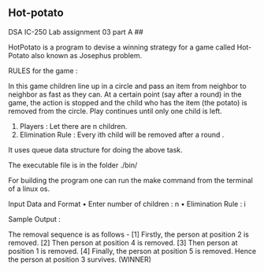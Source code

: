 ## Hot-potato
DSA IC-250 Lab assignment 03 part A ##

HotPotato is a program to devise a winning strategy for a game called Hot-Potato also known as Josephus problem.

RULES for the game :

In this game children line up in a circle and pass an item from neighbor to
neighbor as fast as they can. At a certain point (say after a round) in the game,
the action is stopped and the child who has the item (the potato) is removed
from the circle. Play continues until only one child is left.

1. Players : Let there are n children.
2. Elimination Rule : Every ith child will be removed after a round .

It uses queue data structure for doing the above task.

The executable file is in the folder ./bin/

For building the program one can run the make command from the terminal of a linux os.

Input Data and Format
• Enter number of children : n
• Elimination Rule : i

Sample Output :

The removal sequence is as follows -
[1] Firstly, the person at position 2 is removed.
[2] Then person at position 4 is removed.
[3] Then person at position 1 is removed.
[4] Finally, the person at position 5 is removed.
Hence the person at position 3 survives. (WINNER)
